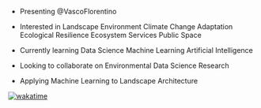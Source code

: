 - Presenting @VascoFlorentino
- Interested in Landscape Environment Climate Change Adaptation Ecological Resilience Ecosystem Services Public Space
- Currently learning Data Science Machine Learning Artificial Intelligence
- Looking to collaborate on Environmental Data Science Research

- Applying Machine Learning to Landscape Architecture

[![wakatime](https://wakatime.com/badge/user/e9e639aa-15df-4ef4-af22-3895495e4165.svg?style=for-the-badge)](https://wakatime.com/@e9e639aa-15df-4ef4-af22-3895495e4165) 
